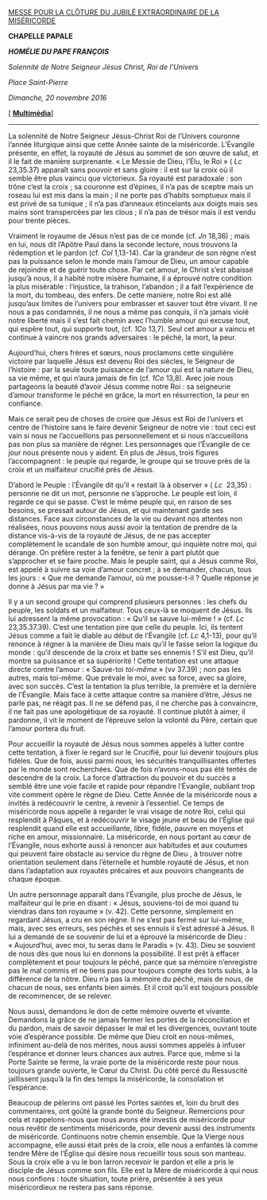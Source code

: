 [MESSE POUR LA CLÔTURE DU JUBILÉ EXTRAORDINAIRE DE LA MISÉRICORDE](http://www.vatican.va/news_services/liturgy/libretti/2016/20161120-libretto-chiusura-giubileo.pdf)

**CHAPELLE PAPALE**

***HOMÉLIE DU PAPE FRANÇOIS***

*Solennité de Notre Seigneur Jésus Christ, Roi de l’Univers*

*Place Saint-Pierre*

*Dimanche, 20 novembre 2016*

[ **[Multimédia](http://w2.vatican.va/content/francesco/it/events/event.dir.html/content/vaticanevents/it/2016/11/20/chiusuragiubileo.html)**]

* * *

La solennité de Notre Seigneur Jésus-Christ Roi de l’Univers couronne l’année liturgique ainsi que cette Année sainte de la miséricorde. L’Évangile présente, en effet, la royauté de Jésus au sommet de son œuvre de salut, et il le fait de manière surprenante. « Le Messie de Dieu, l’Élu, le Roi » ( *Lc* 23,35.37) apparaît sans pouvoir et sans gloire : il est sur la croix où il semble être plus vaincu que victorieux. Sa royauté est paradoxale : son trône c’est la croix ; sa couronne est d’épines, il n’a pas de sceptre mais un roseau lui est mis dans la main ; il ne porte pas d’habits somptueux mais il est privé de sa tunique ; il n’a pas d’anneaux étincelants aux doigts mais ses mains sont transpercées par les clous ; il n’a pas de trésor mais il est vendu pour trente pièces.

Vraiment le royaume de Jésus n’est pas de ce monde (cf. *Jn* 18,36) ; mais en lui, nous dit l’Apôtre Paul dans la seconde lecture, nous trouvons la rédemption et le pardon (cf. *Col* 1,13-14). Car la grandeur de son règne n’est pas la puissance selon le monde mais l’amour de Dieu, un amour capable de rejoindre et de guérir toute chose. Par cet amour, le Christ s’est abaissé jusqu’à nous, il a habité notre misère humaine, il a éprouvé notre condition la plus misérable : l’injustice, la trahison, l’abandon ; il a fait l’expérience de la mort, du tombeau, des enfers. De cette manière, notre Roi est allé jusqu’aux limites de l’univers pour embrasser et sauver tout être vivant. Il ne nous a pas condamnés, il ne nous a même pas conquis, il n’a jamais violé notre liberté mais il s’est fait chemin avec l’humble amour qui excuse tout, qui espère tout, qui supporte tout, (cf. *1Co* 13,7). Seul cet amour a vaincu et continue à vaincre nos grands adversaires : le péché, la mort, la peur.

Aujourd’hui, chers frères et sœurs, nous proclamons cette singulière victoire par laquelle Jésus est devenu Roi des siècles, le Seigneur de l’histoire : par la seule toute puissance de l’amour qui est la nature de Dieu, sa vie même, et qui n’aura jamais de fin (cf. *1Co* 13,8). Avec joie nous partageons la beauté d’avoir Jésus comme notre Roi : sa seigneurie d’amour transforme le péché en grâce, la mort en résurrection, la peur en confiance.

Mais ce serait peu de choses de croire que Jésus est Roi de l’univers et centre de l’histoire sans le faire devenir Seigneur de notre vie : tout ceci est vain si nous ne l’accueillons pas personnellement et si nous n’accueillons pas non plus sa manière de régner. Les personnages que l’Évangile de ce jour nous présente nous y aident. En plus de Jésus, trois figures l’accompagnent : le peuple qui regarde, le groupe qui se trouve près de la croix et un malfaiteur crucifié près de Jésus.

D’abord le Peuple : l’Évangile dit qu’il « restait là à observer » ( *Lc*  23,35) : personne ne dit un mot, personne ne s’approche. Le peuple est loin, il regarde ce qui se passe. C’est le même peuple qui, en raison de ses besoins, se pressait autour de Jésus, et qui maintenant garde ses distances. Face aux circonstances de la vie ou devant nos attentes non réalisées, nous pouvons nous aussi avoir la tentation de prendre de la distance vis-à-vis de la royauté de Jésus, de ne pas accepter complètement le scandale de son humble amour, qui inquiète notre moi, qui dérange. On préfère rester à la fenêtre, se tenir à part plutôt que s’approcher et se faire proche. Mais le peuple saint, qui a Jésus comme Roi, est appelé à suivre sa voie d’amour concret ; à se demander, chacun, tous les jours : « Que me demande l’amour, où me pousse-t-il ? Quelle réponse je donne à Jésus par ma vie ? »

Il y a un second groupe qui comprend plusieurs personnes : les chefs du peuple, les soldats et un malfaiteur. Tous ceux-là se moquent de Jésus. Ils lui adressent la même provocation : « Qu’il se sauve lui-même ! » (cf. *Lc* 23,35.37.39). C’est une tentation pire que celle du peuple. Ici, ils tentent Jésus comme a fait le diable au début de l’Évangile (cf. *Lc* 4,1-13), pour qu’il renonce à régner à la manière de Dieu mais qu’il le fasse selon la logique du monde : qu’il descende de la croix et batte ses ennemis ! S’il est Dieu, qu’il montre sa puissance et sa supériorité ! Cette tentation est une attaque directe contre l’amour : « Sauve-toi *toi-même* » (vv 37.39) ; non pas les autres, mais toi-même. Que prévale le moi, avec sa force, avec sa gloire, avec son succès. C’est la tentation la plus terrible, la première et la dernière de l’Évangile. Mais face à cette attaque contre sa manière d’être, Jésus ne parle pas, ne réagit pas. Il ne se défend pas, il ne cherche pas à convaincre, il ne fait pas une apologétique de sa royauté. Il continue plutôt à aimer, il pardonne, il vit le moment de l’épreuve selon la volonté du Père, certain que l’amour portera du fruit.

Pour accueillir la royauté de Jésus nous sommes appelés à lutter contre cette tentation, à fixer le regard sur le Crucifié, pour lui devenir toujours plus fidèles. Que de fois, aussi parmi nous, les sécurités tranquillisantes offertes par le monde sont recherchées. Que de fois n’avons-nous pas été tentés de descendre de la croix. La force d’attraction du pouvoir et du succès a semblé être une voie facile et rapide pour répandre l’Évangile, oubliant trop vite comment opère le règne de Dieu. Cette Année de la miséricorde nous a invités à redécouvrir le centre, à revenir à l’essentiel. Ce temps de miséricorde nous appelle à regarder le vrai visage de notre Roi, celui qui resplendit à Pâques, et à redécouvrir le visage jeune et beau de l’Église qui resplendit quand elle est accueillante, libre, fidèle, pauvre en moyens et riche en amour, missionnaire. La miséricorde, en nous portant au cœur de l’Évangile, nous exhorte aussi à renoncer aux habitudes et aux coutumes qui peuvent faire obstacle au service du règne de Dieu , à trouver notre orientation seulement dans l’éternelle et humble royauté de Jésus, et non dans l’adaptation aux royautés précaires et aux pouvoirs changeants de chaque époque.

Un autre personnage apparaît dans l’Évangile, plus proche de Jésus, le malfaiteur qui le prie en disant : « Jésus, souviens-toi de moi quand tu viendras dans ton royaume » (v. 42). Cette personne, simplement en regardant Jésus, a cru en son règne. Il ne s’est pas fermé sur lui-même, mais, avec ses erreurs, ses péchés et ses ennuis il s’est adressé à Jésus. Il lui a demandé de se souvenir de lui et a éprouvé la miséricorde de Dieu : « Aujourd’hui, avec moi, tu seras dans le Paradis » (v. 43). Dieu se souvient de nous dès que nous lui en donnons la possibilité. Il est prêt à effacer complètement et pour toujours le péché, parce que sa mémoire n’enregistre pas le mal commis et ne tiens pas pour toujours compte des torts subis, à la différence de la nôtre. Dieu n’a pas la mémoire du péché, mais de nous, de chacun de nous, ses enfants bien aimés. Et il croit qu’il est toujours possible de recommencer, de se relever.

Nous aussi, demandons le don de cette mémoire ouverte et vivante. Demandons la grâce de ne jamais fermer les portes de la réconciliation et du pardon, mais de savoir dépasser le mal et les divergences, ouvrant toute voie d’espérance possible. De même que Dieu croit en nous-mêmes, infiniment au-delà de nos mérites, nous aussi sommes appelés à infuser l’espérance et donner leurs chances aux autres. Parce que, même si la Porte Sainte se ferme, la vraie porte de la miséricorde reste pour nous toujours grande ouverte, le Cœur du Christ. Du côté percé du Ressuscité jaillissent jusqu’à la fin des temps la miséricorde, la consolation et l’espérance.

Beaucoup de pèlerins ont passé les Portes saintes et, loin du bruit des commentaires, ont goûté la grande bonté du Seigneur. Remercions pour cela et rappelons-nous que nous avons été investis de miséricorde pour nous revêtir de sentiments miséricorde, pour devenir aussi des instruments de miséricorde. Continuons notre chemin ensemble. Que la Vierge nous accompagne, elle aussi était près de la croix, elle nous a enfantés là comme tendre Mère de l’Église qui désire nous recueillir tous sous son manteau. Sous la croix elle a vu le bon larron recevoir le pardon et elle a pris le disciple de Jésus comme son fils. Elle est la Mère de miséricorde à qui nous nous confions : toute situation, toute prière, présentée à ses yeux miséricordieux ne restera pas sans réponse.